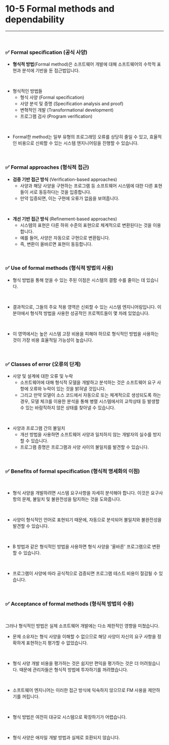 # 10-5 Formal methods and dependability
---

<br>

### ✅ Formal specification (공식 사양)

- **형식적 방법**(Formal method)은 소프트웨어 개발에 대해 소프트웨어의 수학적 표현과 분석에 기반을 둔 접근법입니다.
<br>

- 형식적인 방법들
  - 형식 사양 (Formal specification)
  - 사양 분석 및 증명 (Specification analysis and proof)
  - 변혁적인 개발 (Transformational development)
  - 프로그램 검사 (Program verification)
<br>

- Formal한 method는 일부 유형의 프로그래밍 오류를 상당히 줄일 수 있고,  효율적인 비용으로 신뢰할 수 있는 시스템 엔지니어링을 진행할 수 있습니다.
<br>

### ✅ Formal approaches (형식적 접근)

- **검증 기반 접근 방식** (Verification-based approaches)
  - 사양과 해당 사양을 구현하는 프로그램 등 소프트웨어 시스템에 대한 다른 표현들이 서로 동등하다는 것을 입증합니다.
  - 만약 입증되면, 이는 구현에 오류가 없음을 보여줍니다.
<br>

- **개선 기반 접근 방식** (Refinement-based approaches)
  - 시스템의 표현은 다른 하위 수준의 표현으로 체계적으로 변환된다는 것을 이용합니다.
  - 예를 들어, 사양은 자동으로 구현으로 변환됩니다.
  - 즉, 변환이 올바르면 표현이 동등합니다.
<br>

### ✅ Use of formal methods (형식적 방법의 사용)
- 형식 방법을 통해 얻을 수 있는 주된 이점은 시스템의 결함 수를 줄이는 데 있습니다.
<br>

- 결과적으로, 그들의 주요 적용 영역은 신뢰할 수 있는 시스템 엔지니어링입니다. 이 분야에서 형식적 방법을 사용한 성공적인 프로젝트들이 몇 차례 있었습니다.
<br>

- 이 영역에서는 높은 시스템 고장 비용을 피해야 하므로 형식적인 방법을 사용하는 것이 가장 비용 효율적일 가능성이 높습니다.
<br>

### ✅ Classes of error (오류의 단계)
- 사양 및 설계에 대한 오류 및 누락
  - 소프트웨어에 대해 형식적 모델을 개발하고 분석하는 것은 소프트웨어 요구 사항에 오류와 누락이 있는 것을 밝혀낼 것입니다. 
  - 그리고 만약 모델이 소스 코드에서 자동으로 또는 체계적으로 생성되도록 하는 경우, 모델 체크를 이용한 분석을 통해 병렬 시스템에서의 교착상태 등 발생할 수 있는 바람직하지 않은 상태를 찾아낼 수 있습니다.
<br>

- 사양과 프로그램 간의 불일치
  - 개선 방법을 사용하면 소프트웨어 사양과 일치하지 않는 개발자의 실수를 방지할 수 있습니다. 
  - 프로그램 증명은 프로그램과 사양 사이의 불일치를 발견할 수 있습니다.
<br>

### ✅ Benefits of formal specification (형식적 명세화의 이점)
<br>

- 형식 사양을 개발하려면 시스템 요구사항을 자세히 분석해야 합니다. 이것은 요구사항의 문제, 불일치 및 불완전성을 탐지하는 것을 도와줍니다.
<br>

- 사양이 형식적인 언어로 표현되기 때문에, 자동으로 분석되어 불일치와 불완전성을 발견할 수 있습니다.
<br>

- B 방법과 같은 형식적인 방법을 사용하면 형식 사양을 '올바른' 프로그램으로 변환할 수 있습니다.
<br>

- 프로그램이 사양에 따라 공식적으로 검증되면 프로그램 테스트 비용이 절감될 수 있습니다.
<br>

### ✅ Acceptance of formal methods (형식적 방법의 수용)
<br>

그러나 형식적인 방법은 실제 소프트웨어 개발에는 다소 제한적인 영향을 미쳤습니다.

- 문제 소유자는 형식 사양을 이해할 수 없으므로 해당 사양이 자신의 요구 사항을 정확하게 표현하는지 평가할 수 없었습니다.
<br>

- 형식 사양 개발 비용을 평가하는 것은 쉽지만 편익을 평가하는 것은 더 어려웠습니다. 때문에 관리자들은 형식적 방법에 투자하기를 꺼려했습니다.
<br>

- 소프트웨어 엔지니어는 이러한 접근 방식에 익숙하지 않으므로 FM 사용을 제안하기를 꺼립니다.
<br>

- 형식 방법은 여전히 대규모 시스템으로 확장하기가 어렵습니다.
<br>

- 형식 사양은 애자일 개발 방법과 실제로 호환되지 않습니다.
